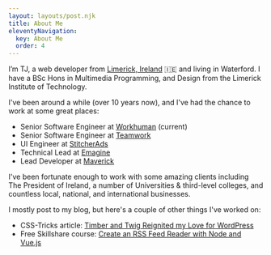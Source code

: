 ```yaml
---
layout: layouts/post.njk
title: About Me
eleventyNavigation:
  key: About Me
  order: 4
---
```


I’m TJ, a web devel­op­er from [Lim­er­ick, Ire­land](https://en.wikipedia.org/wiki/Limerick) 🇮🇪 and liv­ing in Water­ford. I have a BSc Hons in Multimedia Programming, and Design from the Limerick Institute of Technology.

I've been around a while (over 10 years now), and I've had the chance to work at some great places:

- Senior Software Engineer at [Workhuman](https://www.workhuman.com/) (current)
- Senior Software Engineer at [Teamwork](https://www.teamwork.com/)
- UI Engineer at [StitcherAds](https://stitcherads.com/)
- Technical Lead at [Emagine](https://emagine.ie/)
- Lead Developer at [Maverick](https://www.maverick-intl.com/)

I've been fortunate enough to work with some amazing clients including The President of Ireland, a number of Universities & third-level colleges, and countless local, national, and international businesses.

I mostly post to my blog, but here's a couple of other things I've worked on:

- CSS-Tricks article: [Tim­ber and Twig Reignit­ed my Love for Word­Press](https://css-tricks.com/timber-and-twig-reignited-my-love-for-wordpress/)
- Free Skillshare course: [Create an RSS Feed Reader with Node and Vue.js](https://skl.sh/3eVc2WY)
